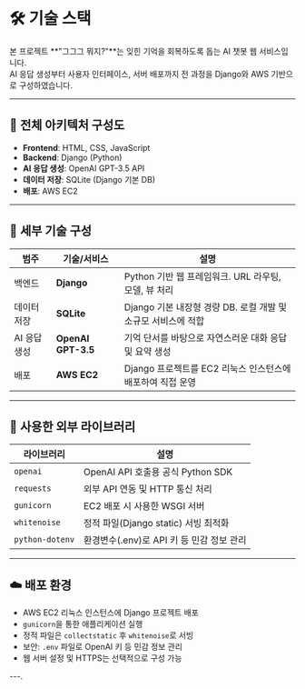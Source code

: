 # 🛠️ 기술 스택

본 프로젝트 **"그그그 뭐지?"**는 잊힌 기억을 회복하도록 돕는 AI 챗봇 웹 서비스입니다.  
AI 응답 생성부터 사용자 인터페이스, 서버 배포까지 전 과정을 Django와 AWS 기반으로 구성하였습니다.

---

## 🧩 전체 아키텍처 구성도

- **Frontend**: HTML, CSS, JavaScript
- **Backend**: Django (Python)
- **AI 응답 생성**: OpenAI GPT-3.5 API
- **데이터 저장**: SQLite (Django 기본 DB)
- **배포**: AWS EC2

---

## 🔧 세부 기술 구성

| 범주         | 기술/서비스         | 설명 |
|--------------|---------------------|------|
| 백엔드       | **Django**          | Python 기반 웹 프레임워크. URL 라우팅, 모델, 뷰 처리 |
| 데이터 저장  | **SQLite**          | Django 기본 내장형 경량 DB. 로컬 개발 및 소규모 서비스에 적합 |
| AI 응답 생성 | **OpenAI GPT-3.5**  | 기억 단서를 바탕으로 자연스러운 대화 응답 및 요약 생성 |
| 배포         | **AWS EC2**         | Django 프로젝트를 EC2 리눅스 인스턴스에 배포하여 직접 운영 |

---

## 🧪 사용한 외부 라이브러리

| 라이브러리       | 설명 |
|------------------|------|
| `openai`         | OpenAI API 호출용 공식 Python SDK |
| `requests`       | 외부 API 연동 및 HTTP 통신 처리 |
| `gunicorn`       | EC2 배포 시 사용한 WSGI 서버 |
| `whitenoise`     | 정적 파일(Django static) 서빙 최적화 |
| `python-dotenv`  | 환경변수(.env)로 API 키 등 민감 정보 관리 |

---

## ☁️ 배포 환경

- AWS EC2 리눅스 인스턴스에 Django 프로젝트 배포
- `gunicorn`을 통한 애플리케이션 실행
- 정적 파일은 `collectstatic` 후 `whitenoise`로 서빙
- 보안: `.env` 파일로 OpenAI 키 등 민감 정보 관리
- 웹 서버 설정 및 HTTPS는 선택적으로 구성 가능

---.
